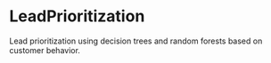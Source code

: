 # LeadPrioritization
Lead prioritization using decision trees and random forests based on customer behavior.
